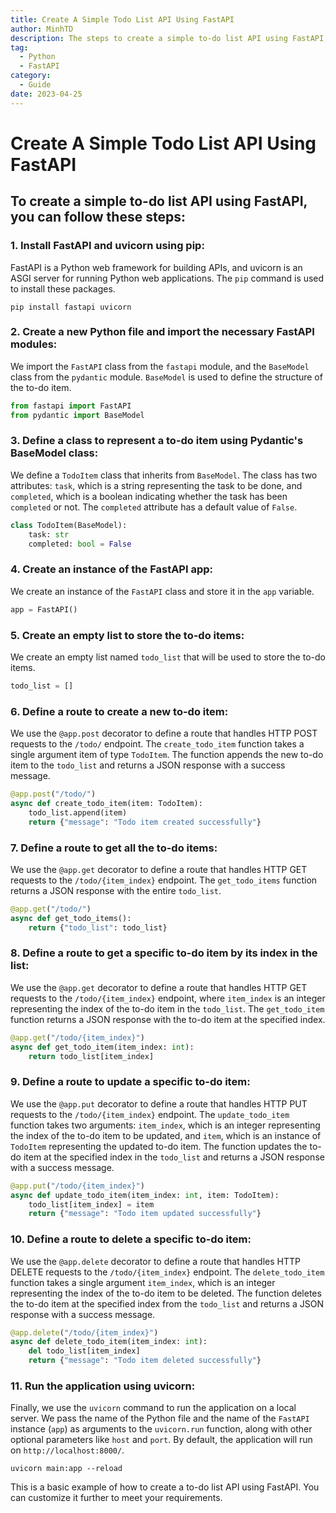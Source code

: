 ```yaml
---
title: Create A Simple Todo List API Using FastAPI
author: MinhTD
description: The steps to create a simple to-do list API using FastAPI, a Python framework for building APIs quickly and easily. It covers the installation of necessary packages, the creation of a FastAPI app, and the implementation of various API routes to handle HTTP requests such as creating, retrieving, updating, and deleting to-do items. The guideline also utilizes Pydantic, a library for data validation and serialization, to define the structure of the to-do item. This is a basic example that can be customized and extended to meet specific requirements.
tag: 
  - Python
  - FastAPI 
category:
  - Guide
date: 2023-04-25
---
```


# Create A Simple Todo List API Using FastAPI

## To create a simple to-do list API using FastAPI, you can follow these steps:

### 1. Install FastAPI and uvicorn using pip:
FastAPI is a Python web framework for building APIs, and uvicorn is an ASGI server for running Python web applications. The `pip` command is used to install these packages.
```
pip install fastapi uvicorn
```

### 2. Create a new Python file and import the necessary FastAPI modules:
We import the `FastAPI` class from the `fastapi` module, and the `BaseModel` class from the `pydantic` module. `BaseModel` is used to define the structure of the to-do item.

```python
from fastapi import FastAPI
from pydantic import BaseModel
```
### 3. Define a class to represent a to-do item using Pydantic's BaseModel class:
We define a `TodoItem` class that inherits from `BaseModel`. The class has two attributes: `task`, which is a string representing the task to be done, and `completed`, which is a boolean indicating whether the task has been `completed` or not. The `completed` attribute has a default value of `False`.
```python
class TodoItem(BaseModel):
    task: str
    completed: bool = False
```

### 4. Create an instance of the FastAPI app:
We create an instance of the `FastAPI` class and store it in the `app` variable.
```python
app = FastAPI()
```

### 5. Create an empty list to store the to-do items:
We create an empty list named `todo_list` that will be used to store the to-do items.
```python
todo_list = []
```

### 6. Define a route to create a new to-do item:
We use the `@app.post` decorator to define a route that handles HTTP POST requests to the `/todo/` endpoint. The `create_todo_item` function takes a single argument item of type `TodoItem`. The function appends the new to-do item to the `todo_list` and returns a JSON response with a success message.
```python
@app.post("/todo/")
async def create_todo_item(item: TodoItem):
    todo_list.append(item)
    return {"message": "Todo item created successfully"}
```

### 7. Define a route to get all the to-do items:
We use the `@app.get` decorator to define a route that handles HTTP GET requests to the `/todo/{item_index}` endpoint. The `get_todo_items` function returns a JSON response with the entire `todo_list`.
```python
@app.get("/todo/")
async def get_todo_items():
    return {"todo_list": todo_list}
```

### 8. Define a route to get a specific to-do item by its index in the list:
We use the `@app.get` decorator to define a route that handles HTTP GET requests to the `/todo/{item_index}` endpoint, where `item_index` is an integer representing the index of the to-do item in the `todo_list`. The `get_todo_item` function returns a JSON response with the to-do item at the specified index.
```python
@app.get("/todo/{item_index}")
async def get_todo_item(item_index: int):
    return todo_list[item_index]
```

### 9. Define a route to update a specific to-do item:
We use the `@app.put` decorator to define a route that handles HTTP PUT requests to the `/todo/{item_index}` endpoint. The `update_todo_item` function takes two arguments: `item_index`, which is an integer representing the index of the to-do item to be updated, and `item`, which is an instance of `TodoItem` representing the updated to-do item. The function updates the to-do item at the specified index in the `todo_list` and returns a JSON response with a success message.
```python
@app.put("/todo/{item_index}")
async def update_todo_item(item_index: int, item: TodoItem):
    todo_list[item_index] = item
    return {"message": "Todo item updated successfully"}
```

### 10. Define a route to delete a specific to-do item:
We use the `@app.delete` decorator to define a route that handles HTTP DELETE requests to the `/todo/{item_index}` endpoint. The `delete_todo_item` function takes a single argument `item_index`, which is an integer representing the index of the to-do item to be deleted. The function deletes the to-do item at the specified index from the `todo_list` and returns a JSON response with a success message.
```python
@app.delete("/todo/{item_index}")
async def delete_todo_item(item_index: int):
    del todo_list[item_index]
    return {"message": "Todo item deleted successfully"}
```

### 11. Run the application using uvicorn:
Finally, we use the `uvicorn` command to run the application on a local server. We pass the name of the Python file and the name of the `FastAPI` instance (`app`) as arguments to the `uvicorn.run` function, along with other optional parameters like `host` and `port`. By default, the application will run on `http://localhost:8000/`.
```
uvicorn main:app --reload
```

This is a basic example of how to create a to-do list API using FastAPI. You can customize it further to meet your requirements.
